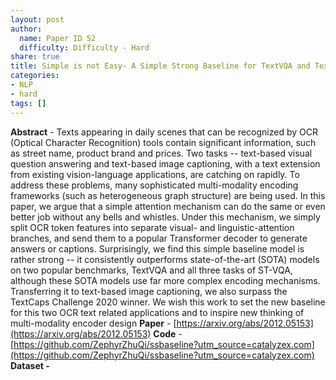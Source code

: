 ```yaml
---
layout: post
author:
  name: Paper ID 52
  difficulty: Difficulty - Hard
share: true
title: Simple is not Easy- A Simple Strong Baseline for TextVQA and TextCaps
categories:
- NLP
- hard
tags: []
---
```

**Abstract** - Texts appearing in daily scenes that can be recognized by OCR (Optical Character Recognition) tools contain significant information, such as street name, product brand and prices. Two tasks -- text-based visual question answering and text-based image captioning, with a text extension from existing vision-language applications, are catching on rapidly. To address these problems, many sophisticated multi-modality encoding frameworks (such as heterogeneous graph structure) are being used. In this paper, we argue that a simple attention mechanism can do the same or even better job without any bells and whistles. Under this mechanism, we simply split OCR token features into separate visual- and linguistic-attention branches, and send them to a popular Transformer decoder to generate answers or captions. Surprisingly, we find this simple baseline model is rather strong -- it consistently outperforms state-of-the-art (SOTA) models on two popular benchmarks, TextVQA and all three tasks of ST-VQA, although these SOTA models use far more complex encoding mechanisms. Transferring it to text-based image captioning, we also surpass the TextCaps Challenge 2020 winner. We wish this work to set the new baseline for this two OCR text related applications and to inspire new thinking of multi-modality encoder design
**Paper** - [https://arxiv.org/abs/2012.05153](https://arxiv.org/abs/2012.05153)
**Code** - [https://github.com/ZephyrZhuQi/ssbaseline?utm_source=catalyzex.com](https://github.com/ZephyrZhuQi/ssbaseline?utm_source=catalyzex.com)
**Dataset -** []()
    